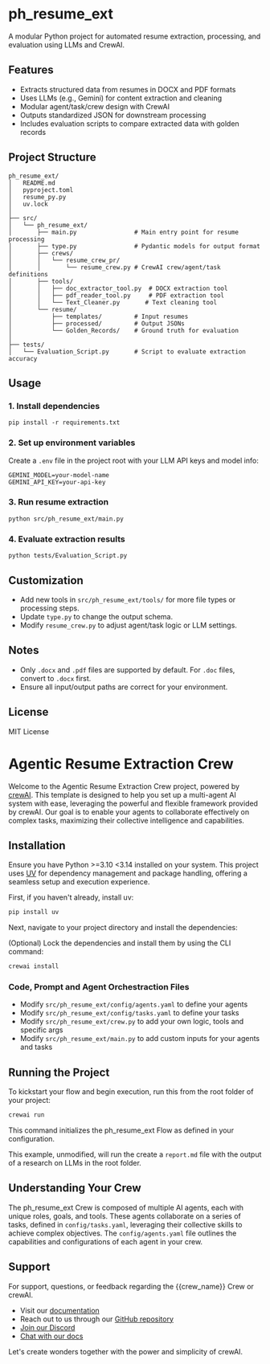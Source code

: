 # ph_resume_ext

A modular Python project for automated resume extraction, processing, and evaluation using LLMs and CrewAI.

## Features
- Extracts structured data from resumes in DOCX and PDF formats
- Uses LLMs (e.g., Gemini) for content extraction and cleaning
- Modular agent/task/crew design with CrewAI
- Outputs standardized JSON for downstream processing
- Includes evaluation scripts to compare extracted data with golden records

## Project Structure
```
ph_resume_ext/
│   README.md
│   pyproject.toml
│   resume_py.py
│   uv.lock
│
├── src/
│   └── ph_resume_ext/
│       ├── main.py                # Main entry point for resume processing
│       ├── type.py                # Pydantic models for output format
│       ├── crews/
│       │   └── resume_crew_pr/
│       │       └── resume_crew.py # CrewAI crew/agent/task definitions
│       ├── tools/
│       │   ├── doc_extractor_tool.py  # DOCX extraction tool
│       │   ├── pdf_reader_tool.py     # PDF extraction tool
│       │   └── Text_Cleaner.py       # Text cleaning tool
│       └── resume/
│           ├── templates/         # Input resumes
│           ├── processed/         # Output JSONs
│           └── Golden_Records/    # Ground truth for evaluation
│
├── tests/
│   └── Evaluation_Script.py       # Script to evaluate extraction accuracy
```

## Usage

### 1. Install dependencies
```
pip install -r requirements.txt
```

### 2. Set up environment variables
Create a `.env` file in the project root with your LLM API keys and model info:
```
GEMINI_MODEL=your-model-name
GEMINI_API_KEY=your-api-key
```

### 3. Run resume extraction
```
python src/ph_resume_ext/main.py
```

### 4. Evaluate extraction results
```
python tests/Evaluation_Script.py
```

## Customization
- Add new tools in `src/ph_resume_ext/tools/` for more file types or processing steps.
- Update `type.py` to change the output schema.
- Modify `resume_crew.py` to adjust agent/task logic or LLM settings.

## Notes
- Only `.docx` and `.pdf` files are supported by default. For `.doc` files, convert to `.docx` first.
- Ensure all input/output paths are correct for your environment.

## License
MIT License
# Agentic Resume Extraction Crew

Welcome to the Agentic Resume Extraction Crew project, powered by [crewAI](https://crewai.com). This template is designed to help you set up a multi-agent AI system with ease, leveraging the powerful and flexible framework provided by crewAI. Our goal is to enable your agents to collaborate effectively on complex tasks, maximizing their collective intelligence and capabilities.

## Installation

Ensure you have Python >=3.10 <3.14 installed on your system. This project uses [UV](https://docs.astral.sh/uv/) for dependency management and package handling, offering a seamless setup and execution experience.

First, if you haven't already, install uv:

```bash
pip install uv
```

Next, navigate to your project directory and install the dependencies:

(Optional) Lock the dependencies and install them by using the CLI command:
```bash
crewai install
```

### Code, Prompt and Agent Orchestraction Files

- Modify `src/ph_resume_ext/config/agents.yaml` to define your agents
- Modify `src/ph_resume_ext/config/tasks.yaml` to define your tasks
- Modify `src/ph_resume_ext/crew.py` to add your own logic, tools and specific args
- Modify `src/ph_resume_ext/main.py` to add custom inputs for your agents and tasks

## Running the Project

To kickstart your flow and begin execution, run this from the root folder of your project:

```bash
crewai run
```

This command initializes the ph_resume_ext Flow as defined in your configuration.

This example, unmodified, will run the create a `report.md` file with the output of a research on LLMs in the root folder.

## Understanding Your Crew

The ph_resume_ext Crew is composed of multiple AI agents, each with unique roles, goals, and tools. These agents collaborate on a series of tasks, defined in `config/tasks.yaml`, leveraging their collective skills to achieve complex objectives. The `config/agents.yaml` file outlines the capabilities and configurations of each agent in your crew.

## Support

For support, questions, or feedback regarding the {{crew_name}} Crew or crewAI.

- Visit our [documentation](https://docs.crewai.com)
- Reach out to us through our [GitHub repository](https://github.com/joaomdmoura/crewai)
- [Join our Discord](https://discord.com/invite/X4JWnZnxPb)
- [Chat with our docs](https://chatg.pt/DWjSBZn)

Let's create wonders together with the power and simplicity of crewAI.

